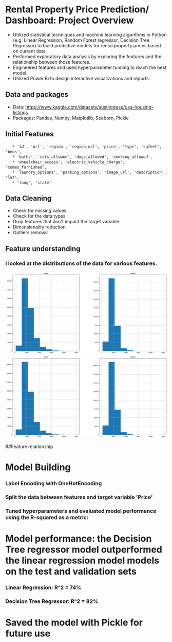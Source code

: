 # Rental Property Price Prediction/ Dashboard: Project Overview
*  Utilized statistical techniques and machine learning algorithms in Python (e.g. Linear Regression, Random Forest regressor, Decision Tree Regressor) to build predictive models for rental property prices based on current data.
* Performed exploratory data analysis by exploring the features and the relationship between those features.
* Engineered features and used hyperparameter tunning to reach the best model.
* Utilized Power Bi to design interactive visualizations and reports.

## Data and packages
* Data: https://www.kaggle.com/datasets/austinreese/usa-housing-listings
* Packages: Pandas, Numpy, Matplotlib, Seaborn, Pickle

## Initial Features
       * 'id', 'url', 'region', 'region_url', 'price', 'type', 'sqfeet', 'beds',
       * 'baths', 'cats_allowed', 'dogs_allowed', 'smoking_allowed',
       * 'wheelchair_access', 'electric_vehicle_charge', 'comes_furnished',
       * 'laundry_options', 'parking_options', 'image_url', 'description', 'lat',
       * 'long', 'state'
       
 ## Data Cleaning
 * Check for missing values
 * Check for the data types
 * Drop features that don't impact the target variable
 * Dimensionality reduction
 * Outliers removal
 

## Feature understanding
### I looked at the distributions of the data for various features.

  ![Price Distribution](price_distribution.png)
  ![Sqfeet Distribution](sqfeet_distribution.png)

  
  
##Feature relationship
  
 
 # Model Building
 ### Label Encoding with OneHotEncoding
 ### Split the data between features and target variable 'Price'
 ### Tuned hyperparameters and evaluated model performance using the R-squared as a metric:
 
 
 # Model performance: the Decision Tree regressor model outperformed the linear regression model models on the test and validation sets
 ### Linear Regression:  R^2 = 74%
 ### Decision Tree Regressor: R^2 = 82%
 
 
 # Saved the model with Pickle for future use
